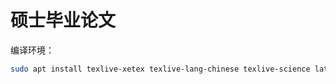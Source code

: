 # 硕士毕业论文

编译环境：
```bash
sudo apt install texlive-xetex texlive-lang-chinese texlive-science latexmk
```
